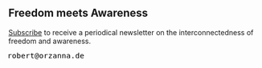 ## Freedom meets Awareness
[Subscribe](https://orschi.us19.list-manage.com/subscribe?u=f659e468a83d0f6e9bfac5f7a&id=91128ce290) to receive a periodical newsletter on the interconnectedness of freedom and awareness.

![email](https://github.com/orschiro/about/blob/master/email.png?raw=true)
